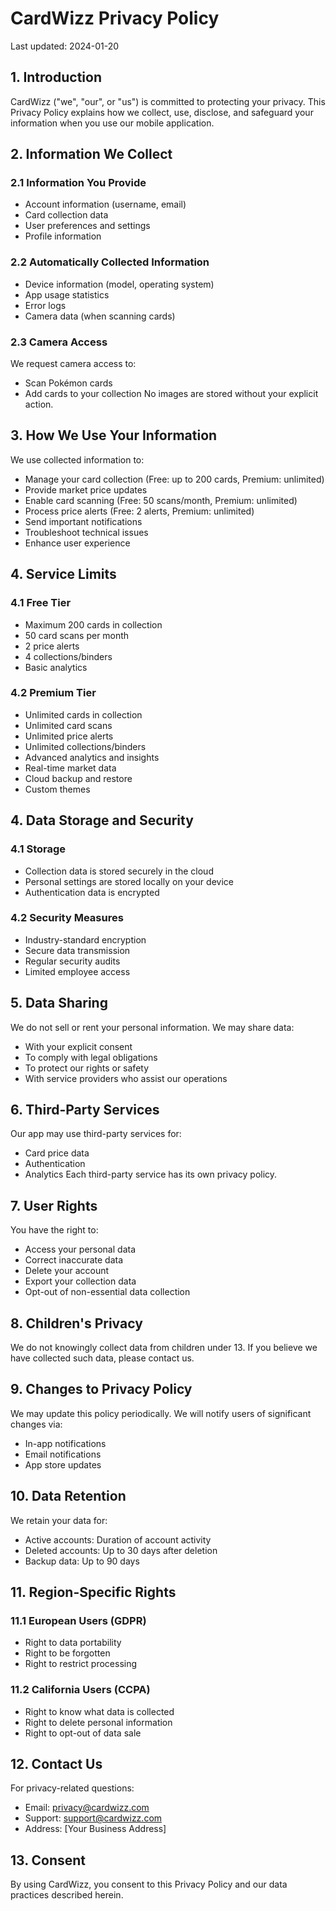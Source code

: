 # CardWizz Privacy Policy

Last updated: 2024-01-20

## 1. Introduction

CardWizz ("we", "our", or "us") is committed to protecting your privacy. This Privacy Policy explains how we collect, use, disclose, and safeguard your information when you use our mobile application.

## 2. Information We Collect

### 2.1 Information You Provide
- Account information (username, email)
- Card collection data
- User preferences and settings
- Profile information

### 2.2 Automatically Collected Information
- Device information (model, operating system)
- App usage statistics
- Error logs
- Camera data (when scanning cards)

### 2.3 Camera Access
We request camera access to:
- Scan Pokémon cards
- Add cards to your collection
No images are stored without your explicit action.

## 3. How We Use Your Information

We use collected information to:
- Manage your card collection (Free: up to 200 cards, Premium: unlimited)
- Provide market price updates
- Enable card scanning (Free: 50 scans/month, Premium: unlimited)
- Process price alerts (Free: 2 alerts, Premium: unlimited)
- Send important notifications
- Troubleshoot technical issues
- Enhance user experience

## 4. Service Limits

### 4.1 Free Tier
- Maximum 200 cards in collection
- 50 card scans per month
- 2 price alerts
- 4 collections/binders
- Basic analytics

### 4.2 Premium Tier
- Unlimited cards in collection
- Unlimited card scans
- Unlimited price alerts
- Unlimited collections/binders
- Advanced analytics and insights
- Real-time market data
- Cloud backup and restore
- Custom themes

## 4. Data Storage and Security

### 4.1 Storage
- Collection data is stored securely in the cloud
- Personal settings are stored locally on your device
- Authentication data is encrypted

### 4.2 Security Measures
- Industry-standard encryption
- Secure data transmission
- Regular security audits
- Limited employee access

## 5. Data Sharing

We do not sell or rent your personal information. We may share data:
- With your explicit consent
- To comply with legal obligations
- To protect our rights or safety
- With service providers who assist our operations

## 6. Third-Party Services

Our app may use third-party services for:
- Card price data
- Authentication
- Analytics
Each third-party service has its own privacy policy.

## 7. User Rights

You have the right to:
- Access your personal data
- Correct inaccurate data
- Delete your account
- Export your collection data
- Opt-out of non-essential data collection

## 8. Children's Privacy

We do not knowingly collect data from children under 13. If you believe we have collected such data, please contact us.

## 9. Changes to Privacy Policy

We may update this policy periodically. We will notify users of significant changes via:
- In-app notifications
- Email notifications
- App store updates

## 10. Data Retention

We retain your data for:
- Active accounts: Duration of account activity
- Deleted accounts: Up to 30 days after deletion
- Backup data: Up to 90 days

## 11. Region-Specific Rights

### 11.1 European Users (GDPR)
- Right to data portability
- Right to be forgotten
- Right to restrict processing

### 11.2 California Users (CCPA)
- Right to know what data is collected
- Right to delete personal information
- Right to opt-out of data sale

## 12. Contact Us

For privacy-related questions:
- Email: privacy@cardwizz.com
- Support: support@cardwizz.com
- Address: [Your Business Address]

## 13. Consent

By using CardWizz, you consent to this Privacy Policy and our data practices described herein.
